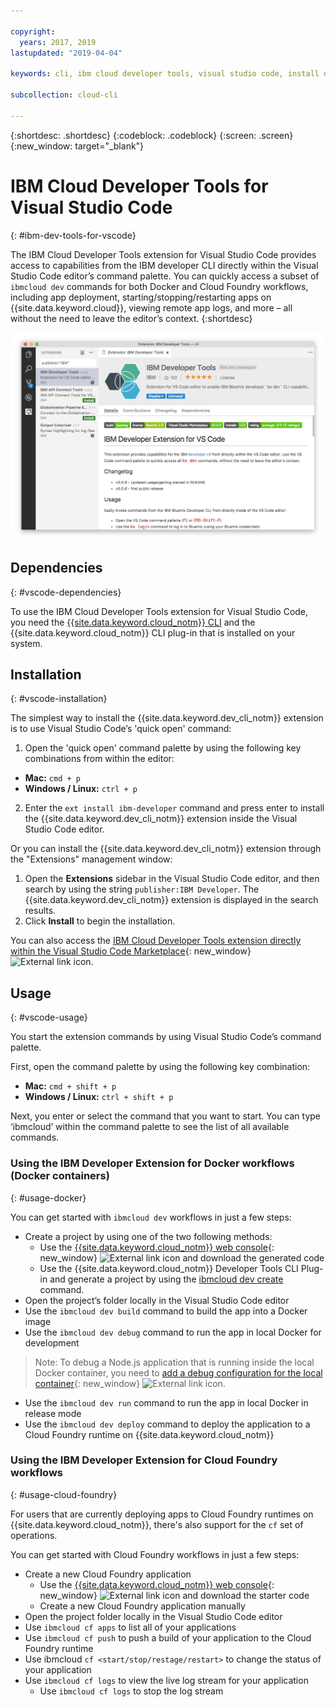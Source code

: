 ```yaml
---

copyright:
  years: 2017, 2019
lastupdated: "2019-04-04"

keywords: cli, ibm cloud developer tools, visual studio code, install developer tools, developer extension, vscode cli, vscode plugin, cloud foundry vscode

subcollection: cloud-cli

---
```


{:shortdesc: .shortdesc}
{:codeblock: .codeblock}
{:screen: .screen}
{:new_window: target="_blank"}

# IBM Cloud Developer Tools for Visual Studio Code
{: #ibm-dev-tools-for-vscode}

The IBM Cloud Developer Tools extension for Visual Studio Code provides access to capabilities from the IBM developer CLI directly within the Visual Studio Code editor’s command palette. You can quickly access a subset of `ibmcloud dev` commands for both Docker and Cloud Foundry workflows, including app deployment, starting/stopping/restarting apps on {{site.data.keyword.cloud}}, viewing remote app logs, and more – all without the need to leave the editor’s context.
{:shortdesc}

![Screen capture of the IBM Developer Tools extension download screen.](vscode.png "Extension download screen within Visual Studio Code")

## Dependencies
{: #vscode-dependencies}

To use the IBM Cloud Developer Tools extension for Visual Studio Code, you need the [{{site.data.keyword.cloud_notm}} CLI](/docs/cli?topic=cloud-cli-ibmcloud-cli#ibmcloud-cli) and the {{site.data.keyword.cloud_notm}} CLI plug-in that is installed on your system.

## Installation
{: #vscode-installation}

The simplest way to install the {{site.data.keyword.dev_cli_notm}} extension is to use Visual Studio Code’s 'quick open' command:

1. Open the 'quick open' command palette by using the following key combinations from within the editor:

  * **Mac:** `cmd + p`
  * **Windows / Linux:** `ctrl + p`

2. Enter the `ext install ibm-developer` command and press enter to install the {{site.data.keyword.dev_cli_notm}} extension inside the Visual Studio Code editor.

Or you can install the {{site.data.keyword.dev_cli_notm}} extension through the "Extensions" management window:

1. Open the **Extensions** sidebar in the Visual Studio Code editor, and then search by using the string `publisher:IBM Developer`. The {{site.data.keyword.dev_cli_notm}} extension is displayed in the search results.  
2. Click **Install** to begin the installation.

You can also access the [IBM Cloud Developer Tools extension directly within the Visual Studio Code Marketplace](https://marketplace.visualstudio.com/items?itemName=IBM.ibm-developer){: new_window} ![External link icon](../../icons/launch-glyph.svg "External link icon").

## Usage
{: #vscode-usage}

You start the extension commands by using Visual Studio Code’s command palette.

First, open the command palette by using the following key combination:

* **Mac:** `cmd + shift + p`
* **Windows / Linux:** `ctrl + shift + p`

Next, you enter or select the command that you want to start. You can type ‘ibmcloud’ within the command palette to see the list of all available commands.

### Using the IBM Developer Extension for Docker workflows (Docker containers)
{: #usage-docker}

You can get started with `ibmcloud dev` workflows in just a few steps:
* Create a project by using one of the two following methods:
  * Use the [{{site.data.keyword.cloud_notm}} web console](https://{DomainName}/developer/appservice/starter-kits){: new_window} ![External link icon](../../icons/launch-glyph.svg "External link icon") and download the generated code
  * Use the {{site.data.keyword.cloud_notm}} Developer Tools CLI Plug-in and generate a project by using the [ibmcloud dev create](/docs/cli/idt?topic=cloud-cli-idt-cli#create) command.
* Open the project’s folder locally in the Visual Studio Code editor
* Use the `ibmcloud dev build` command to build the app into a Docker image
* Use the `ibmcloud dev debug` command to run the app in local Docker for development
> Note: To debug a Node.js application that is running inside the local Docker container, you need to [add a debug configuration for the local container](https://github.com/IBM-Cloud/ibm-developer-extension-vscode#debugging-nodejs-apps-within-the-local-docker-container){: new_window} ![External link icon](../../icons/launch-glyph.svg "External link icon").
* Use the `ibmcloud dev run` command to run the app in local Docker in release mode
* Use the `ibmcloud dev deploy` command to deploy the application to a Cloud Foundry runtime on {{site.data.keyword.cloud_notm}}

### Using the IBM Developer Extension for Cloud Foundry workflows
{: #usage-cloud-foundry}

For users that are currently deploying apps to Cloud Foundry runtimes on {{site.data.keyword.cloud_notm}}, there's also support for the `cf` set of operations.

You can get started with Cloud Foundry workflows in just a few steps:
* Create a new Cloud Foundry application
  * Use the [{{site.data.keyword.cloud_notm}} web console](https://{DomainName}/developer/appservice/starter-kits){: new_window} ![External link icon](../../icons/launch-glyph.svg "External link icon") and download the starter code
  * Create a new Cloud Foundry application manually
* Open the project folder locally in the Visual Studio Code editor
* Use `ibmcloud cf apps` to list all of your applications
* Use `ibmcloud cf push` to push a build of your application to the Cloud Foundry runtime
* Use ibmcloud `cf <start/stop/restage/restart>` to change the status of your application
* Use `ibmcloud cf logs` to view the live log stream for your application
  * Use `ibmcloud cf logs` to stop the log stream
